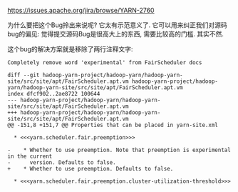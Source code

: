 https://issues.apache.org/jira/browse/YARN-2760

为什么要把这个Bug拎出来说呢? 它太有示范意义了.  它可以用来纠正我们对源码bug的偏见: 觉得提交源码Bug是很高大上的东西, 需要比较高的门槛. 其实不然.

这个bug的解决方案就是移除了两行注释文字:
``` 
Completely remove word 'experimental' from FairScheduler docs
```

```
diff --git hadoop-yarn-project/hadoop-yarn/hadoop-yarn-site/src/site/apt/FairScheduler.apt.vm hadoop-yarn-project/hadoop-yarn/hadoop-yarn-site/src/site/apt/FairScheduler.apt.vm
index dfcf902..2ae8722 100644
--- hadoop-yarn-project/hadoop-yarn/hadoop-yarn-site/src/site/apt/FairScheduler.apt.vm
+++ hadoop-yarn-project/hadoop-yarn/hadoop-yarn-site/src/site/apt/FairScheduler.apt.vm
@@ -151,8 +151,7 @@ Properties that can be placed in yarn-site.xml
 
  * <<<yarn.scheduler.fair.preemption>>>
 
-    * Whether to use preemption. Note that preemption is experimental in the current
-      version. Defaults to false.
+    * Whether to use preemption. Defaults to false.
 
  * <<<yarn.scheduler.fair.preemption.cluster-utilization-threshold>>>
  
```
